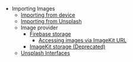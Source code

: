 * Importing Images
  * [Importing from device](/importing-images/?id=importing-from-device)
  * [Importing from Unsplash](/importing-images/?id=importing-from-unsplash)
  * Image provider
    * [Firebase storage](/importing-images/image-provider/firebase-storage/README.md)
      * [Accessing images via ImageKit URL](/importing-images/image-provider/firebase-storage/README.md)
    * [ImageKit storage (Deprecated)](/importing-images/image-provider/imagekit-storage/README.md)
  * [Unsplash Interfaces](/importing-images/?id=unsplash-interfaces)